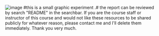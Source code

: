 ![image](https://github.com/user-attachments/assets/72fef3ae-ceef-4b4c-8df9-efa838d623b1)
#this is a small graphic experiment .#
the report can be reviewed by search "README" in the searchbar.
If you are the course staff or instructor of this course and would not like these resources to be shared publicly for whatever reason, please contact me and I'll delete them immediately. Thank you very much.

